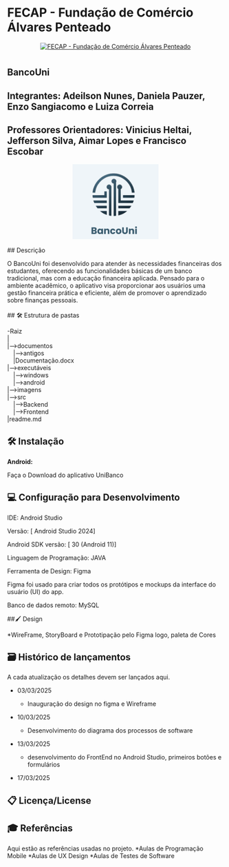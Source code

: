 # FECAP - Fundação de Comércio Álvares Penteado

<p align="center">
<a href= "https://www.fecap.br/"><img src="https://encrypted-tbn0.gstatic.com/images?q=tbn:ANd9GcRhZPrRa89Kma0ZZogxm0pi-tCn_TLKeHGVxywp-LXAFGR3B1DPouAJYHgKZGV0XTEf4AE&usqp=CAU" alt="FECAP - Fundação de Comércio Álvares Penteado" border="0"></a>
</p>

# 

## BancoUni

## Integrantes: <a>Adeilson Nunes</a>, <a >Daniela Pauzer</a>, <a> Enzo Sangiacomo</a> e <a> Luiza Correia</a>

## Professores Orientadores: <a> Vinicius Heltai</a>, <a> Jefferson Silva</a>, <a> Aimar Lopes</a> e <a> Francisco Escobar</a>

<p align="center">
  <img src="Imagens/img bancoUni.PNG" alt="Logo BancoUni" width="200">
</p>
## Descrição

<p align="center">

</p>
O BancoUni foi desenvolvido para atender às necessidades financeiras dos estudantes, oferecendo as funcionalidades básicas de um banco tradicional, mas com a educação financeira aplicada. Pensado para o ambiente acadêmico, o aplicativo visa proporcionar aos usuários uma gestão financeira prática e eficiente, além de promover o aprendizado sobre finanças pessoais.
<br><br>
## 🛠 Estrutura de pastas

-Raiz<br>
|<br>
|-->documentos<br>
  &emsp;|-->antigos<br>
  &emsp;|Documentação.docx<br>
|-->executáveis<br>
  &emsp;|-->windows<br>
  &emsp;|-->android<br>
|-->imagens<br>
|-->src<br>
  &emsp;|-->Backend<br>
  &emsp;|-->Frontend<br>
|readme.md<br>


## 🛠 Instalação

<b>Android:</b>

Faça o Download do aplicativo UniBanco 

## 💻 Configuração para Desenvolvimento
IDE: Android Studio

Versão: [ Android Studio 2024]

Android SDK versão: [ 30 (Android 11)]

Linguagem de Programação: JAVA

Ferramenta de Design: Figma

Figma foi usado para criar todos os protótipos e mockups da interface do usuário (UI) do app.

Banco de dados remoto: MySQL

##🖌️ Design 

*WireFrame, StoryBoard e Prototipação pelo Figma
logo, paleta de Cores 
## 🗃 Histórico de lançamentos

A cada atualização os detalhes devem ser lançados aqui.

* 03/03/2025
    *  Inauguração do design no figma e Wireframe
* 10/03/2025
    * Desenvolvimento do diagrama dos processos de software
  
* 13/03/2025
    * desenvolvimento do FrontEnd no Android Studio, primeiros botões e formulários
* 17/03/2025
   

## 📋 Licença/License


## 🎓 Referências

Aqui estão as referências usadas no projeto.
*Aulas de Programação Mobile 
*Aulas de UX Design 
*Aulas de Testes de Software



